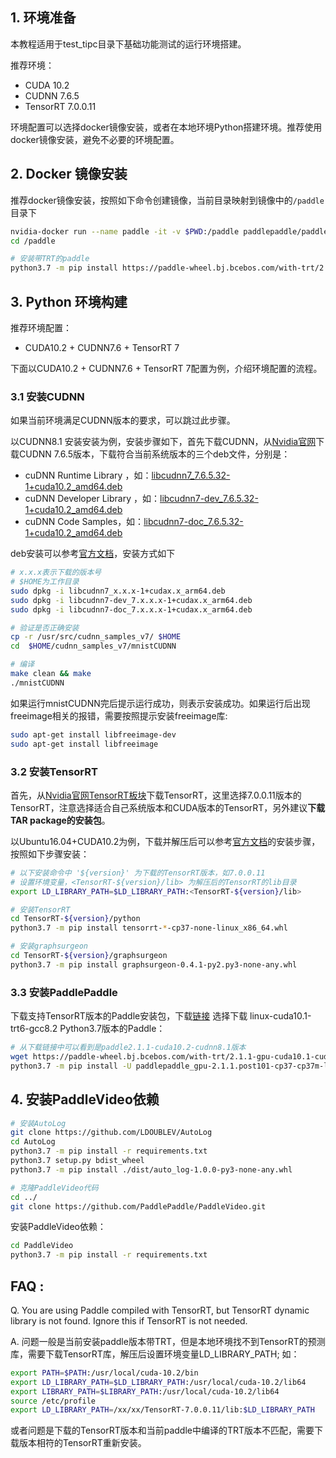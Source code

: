 ## 1. 环境准备

本教程适用于test_tipc目录下基础功能测试的运行环境搭建。

推荐环境：
- CUDA 10.2
- CUDNN 7.6.5
- TensorRT 7.0.0.11

环境配置可以选择docker镜像安装，或者在本地环境Python搭建环境。推荐使用docker镜像安装，避免不必要的环境配置。

## 2. Docker 镜像安装

推荐docker镜像安装，按照如下命令创建镜像，当前目录映射到镜像中的`/paddle`目录下
```bash
nvidia-docker run --name paddle -it -v $PWD:/paddle paddlepaddle/paddle:2.0.0rc0-gpu-cuda10.2-cudnn7 /bin/bash
cd /paddle

# 安装带TRT的paddle
python3.7 -m pip install https://paddle-wheel.bj.bcebos.com/with-trt/2.1.1-gpu-cuda10.1-cudnn7-mkl-gcc8.2/paddlepaddle_gpu-2.1.1.post101-cp37-cp37m-linux_x86_64.whl
```

## 3. Python 环境构建

推荐环境配置：
- CUDA10.2 + CUDNN7.6 + TensorRT 7

下面以CUDA10.2 + CUDNN7.6 + TensorRT 7配置为例，介绍环境配置的流程。

### 3.1 安装CUDNN

如果当前环境满足CUDNN版本的要求，可以跳过此步骤。

以CUDNN8.1 安装安装为例，安装步骤如下，首先下载CUDNN，从[Nvidia官网](https://developer.nvidia.com/rdp/cudnn-archive)下载CUDNN 7.6.5版本，下载符合当前系统版本的三个deb文件，分别是：
- cuDNN Runtime Library ，如：[libcudnn7_7.6.5.32-1+cuda10.2_amd64.deb](https://developer.nvidia.com/compute/machine-learning/cudnn/secure/7.6.5.32/Production/10.2_20191118/Ubuntu16_04-x64/libcudnn7_7.6.5.32-1%2Bcuda10.2_amd64.deb)
- cuDNN Developer Library ，如：[libcudnn7-dev_7.6.5.32-1+cuda10.2_amd64.deb](https://developer.nvidia.com/compute/machine-learning/cudnn/secure/7.6.5.32/Production/10.2_20191118/Ubuntu16_04-x64/libcudnn7-dev_7.6.5.32-1%2Bcuda10.2_amd64.deb)
- cuDNN Code Samples，如：[libcudnn7-doc_7.6.5.32-1+cuda10.2_amd64.deb](https://developer.nvidia.com/compute/machine-learning/cudnn/secure/7.6.5.32/Production/10.2_20191118/Ubuntu16_04-x64/libcudnn7-doc_7.6.5.32-1%2Bcuda10.2_amd64.deb)

deb安装可以参考[官方文档](https://docs.nvidia.com/deeplearning/cudnn/install-guide/index.html#installlinux-deb)，安装方式如下
```bash
# x.x.x表示下载的版本号
# $HOME为工作目录
sudo dpkg -i libcudnn7_x.x.x-1+cudax.x_arm64.deb
sudo dpkg -i libcudnn7-dev_7.x.x.x-1+cudax.x_arm64.deb
sudo dpkg -i libcudnn7-doc_7.x.x.x-1+cudax.x_arm64.deb

# 验证是否正确安装
cp -r /usr/src/cudnn_samples_v7/ $HOME
cd  $HOME/cudnn_samples_v7/mnistCUDNN

# 编译
make clean && make
./mnistCUDNN
```
如果运行mnistCUDNN完后提示运行成功，则表示安装成功。如果运行后出现freeimage相关的报错，需要按照提示安装freeimage库:
```bash
sudo apt-get install libfreeimage-dev
sudo apt-get install libfreeimage
```

### 3.2 安装TensorRT

首先，从[Nvidia官网TensorRT板块](https://developer.nvidia.com/tensorrt-getting-started)下载TensorRT，这里选择7.0.0.11版本的TensorRT，注意选择适合自己系统版本和CUDA版本的TensorRT，另外建议**下载TAR package的安装包**。

以Ubuntu16.04+CUDA10.2为例，下载并解压后可以参考[官方文档](https://docs.nvidia.com/deeplearning/tensorrt/archives/tensorrt-713/install-guide/index.html#installing-tar)的安装步骤，按照如下步骤安装：
```bash
# 以下安装命令中 '${version}' 为下载的TensorRT版本，如7.0.0.11
# 设置环境变量，<TensorRT-${version}/lib> 为解压后的TensorRT的lib目录
export LD_LIBRARY_PATH=$LD_LIBRARY_PATH:<TensorRT-${version}/lib>

# 安装TensorRT
cd TensorRT-${version}/python
python3.7 -m pip install tensorrt-*-cp37-none-linux_x86_64.whl

# 安装graphsurgeon
cd TensorRT-${version}/graphsurgeon
python3.7 -m pip install graphsurgeon-0.4.1-py2.py3-none-any.whl
```


### 3.3 安装PaddlePaddle

下载支持TensorRT版本的Paddle安装包，下载[链接](https://paddleinference.paddlepaddle.org.cn/user_guides/download_lib.html#python)
选择下载 linux-cuda10.1-trt6-gcc8.2 Python3.7版本的Paddle：

```bash
# 从下载链接中可以看到是paddle2.1.1-cuda10.2-cudnn8.1版本
wget https://paddle-wheel.bj.bcebos.com/with-trt/2.1.1-gpu-cuda10.1-cudnn7-mkl-gcc8.2/paddlepaddle_gpu-2.1.1.post101-cp37-cp37m-linux_x86_64.whl
python3.7 -m pip install -U paddlepaddle_gpu-2.1.1.post101-cp37-cp37m-linux_x86_64.whl
```

## 4. 安装PaddleVideo依赖
```bash
# 安装AutoLog
git clone https://github.com/LDOUBLEV/AutoLog
cd AutoLog
python3.7 -m pip install -r requirements.txt
python3.7 setup.py bdist_wheel
python3.7 -m pip install ./dist/auto_log-1.0.0-py3-none-any.whl

# 克隆PaddleVideo代码
cd ../
git clone https://github.com/PaddlePaddle/PaddleVideo.git

```

安装PaddleVideo依赖：
```bash
cd PaddleVideo
python3.7 -m pip install -r requirements.txt
```

## FAQ :
Q. You are using Paddle compiled with TensorRT, but TensorRT dynamic library is not found. Ignore this if TensorRT is not needed.

A. 问题一般是当前安装paddle版本带TRT，但是本地环境找不到TensorRT的预测库，需要下载TensorRT库，解压后设置环境变量LD_LIBRARY_PATH;
如：

```bash
export PATH=$PATH:/usr/local/cuda-10.2/bin
export LD_LIBRARY_PATH=$LD_LIBRARY_PATH:/usr/local/cuda-10.2/lib64
export LIBRARY_PATH=$LIBRARY_PATH:/usr/local/cuda-10.2/lib64
source /etc/profile
export LD_LIBRARY_PATH=/xx/xx/TensorRT-7.0.0.11/lib:$LD_LIBRARY_PATH
```
或者问题是下载的TensorRT版本和当前paddle中编译的TRT版本不匹配，需要下载版本相符的TensorRT重新安装。
